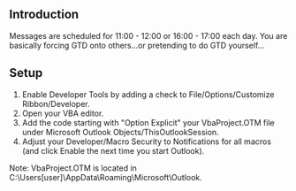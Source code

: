## Introduction
Messages are scheduled for 11:00 - 12:00 or 16:00 - 17:00 each day. You are basically forcing GTD onto others...or pretending to do GTD yourself...

## Setup
1. Enable Developer Tools by adding a check to File/Options/Customize Ribbon/Developer.
2. Open your VBA editor.
3. Add the code starting with "Option Explicit" your VbaProject.OTM file under Microsoft Outlook Objects/ThisOutlookSession.
4. Adjust your Developer/Macro Security to Notifications for all macros (and click Enable the next time you start Outlook).

Note: VbaProject.OTM is located in C:\Users\[user]\AppData\Roaming\Microsoft\Outlook.

